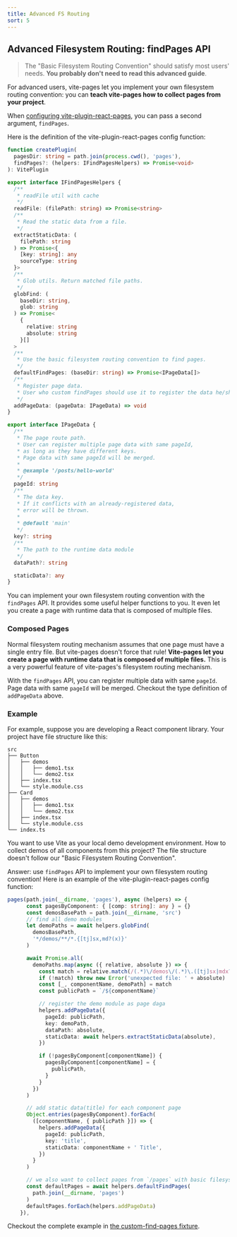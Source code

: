 ```yaml
---
title: Advanced FS Routing
sort: 5
---
```


## Advanced Filesystem Routing: findPages API

> The "Basic Filesystem Routing Convention" should satisfy most users' needs. **You probably don't need to read this advanced guide**.

For advanced users, vite-pages let you implement your own filesystem routing convention: you can **teach vite-pages how to collect pages from your project**.

When [configuring vite-plugin-react-pages](https://github.com/vitejs/vite-plugin-react-pages/blob/master/fixtures/custom-find-pages/vite.demos.ts), you can pass a second argument, `findPages`.

Here is the definition of the vite-plugin-react-pages config function:

```ts
function createPlugin(
  pagesDir: string = path.join(process.cwd(), 'pages'),
  findPages?: (helpers: IFindPagesHelpers) => Promise<void>
): VitePlugin

export interface IFindPagesHelpers {
  /**
   * readFile util with cache
   */
  readFile: (filePath: string) => Promise<string>
  /**
   * Read the static data from a file.
   */
  extractStaticData: (
    filePath: string
  ) => Promise<{
    [key: string]: any
    sourceType: string
  }>
  /**
   * Glob utils. Return matched file paths.
   */
  globFind: (
    baseDir: string,
    glob: string
  ) => Promise<
    {
      relative: string
      absolute: string
    }[]
  >
  /**
   * Use the basic filesystem routing convention to find pages.
   */
  defaultFindPages: (baseDir: string) => Promise<IPageData[]>
  /**
   * Register page data.
   * User who custom findPages should use it to register the data he/she finds.
   */
  addPageData: (pageData: IPageData) => void
}

export interface IPageData {
  /**
   * The page route path.
   * User can register multiple page data with same pageId,
   * as long as they have different keys.
   * Page data with same pageId will be merged.
   *
   * @example '/posts/hello-world'
   */
  pageId: string
  /**
   * The data key.
   * If it conflicts with an already-registered data,
   * error will be thrown.
   *
   * @default 'main'
   */
  key?: string
  /**
   * The path to the runtime data module
   */
  dataPath?: string

  staticData?: any
}
```

You can implement your own filesystem routing convention with the `findPages` API. It provides some useful helper functions to you. It even let you create a page with runtime data that is composed of multiple files.

### Composed Pages

Normal filesystem routing mechanism assumes that one page must have a single entry file. But vite-pages doesn't force that rule! **Vite-pages let you create a page with runtime data that is composed of multiple files.** This is a very powerful feature of vite-pages's filesystem routing mechanism.

With the `findPages` API, you can register multiple data with same `pageId`. Page data with same `pageId` will be merged. Checkout the type definition of `addPageData` above.

### Example

For example, suppose you are developing a React component library. Your project have file structure like this:

```text
src
├── Button
│   ├── demos
│   │   ├── demo1.tsx
│   │   └── demo2.tsx
│   ├── index.tsx
│   └── style.module.css
├── Card
│   ├── demos
│   │   ├── demo1.tsx
│   │   └── demo2.tsx
│   ├── index.tsx
│   └── style.module.css
└── index.ts
```

You want to use Vite as your local demo development environment. How to collect demos of all components from this project? The file structure doesn't follow our "Basic Filesystem Routing Convention".

Answer: use `findPages` API to implement your own filesystem routing convention! Here is an example of the vite-plugin-react-pages config function:

```ts
pages(path.join(__dirname, 'pages'), async (helpers) => {
      const pagesByComponent: { [comp: string]: any } = {}
      const demosBasePath = path.join(__dirname, 'src')
      // find all demo modules
      let demoPaths = await helpers.globFind(
        demosBasePath,
        '*/demos/**/*.{[tj]sx,md?(x)}'
      )

      await Promise.all(
        demoPaths.map(async ({ relative, absolute }) => {
          const match = relative.match(/(.*)\/demos\/(.*)\.([tj]sx|mdx?)$/)
          if (!match) throw new Error('unexpected file: ' + absolute)
          const [_, componentName, demoPath] = match
          const publicPath = `/${componentName}`

          // register the demo module as page daga
          helpers.addPageData({
            pageId: publicPath,
            key: demoPath,
            dataPath: absolute,
            staticData: await helpers.extractStaticData(absolute),
          })

          if (!pagesByComponent[componentName]) {
            pagesByComponent[componentName] = {
              publicPath,
            }
          }
        })
      )

      // add static data(title) for each component page
      Object.entries(pagesByComponent).forEach(
        ([componentName, { publicPath }]) => {
          helpers.addPageData({
            pageId: publicPath,
            key: 'title',
            staticData: componentName + ' Title',
          })
        }
      )

      // we also want to collect pages from `/pages` with basic filesystem routing convention
      const defaultPages = await helpers.defaultFindPages(
        path.join(__dirname, 'pages')
      )
      defaultPages.forEach(helpers.addPageData)
    }),
```

Checkout the complete example in [the custom-find-pages fixture](https://github.com/vitejs/vite-plugin-react-pages/tree/master/fixtures/custom-find-pages).
